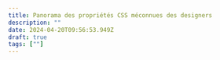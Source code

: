 ```yaml
---
title: Panorama des propriétés CSS méconnues des designers
description: ""
date: 2024-04-20T09:56:53.949Z
draft: true
tags: [""]
---
```

